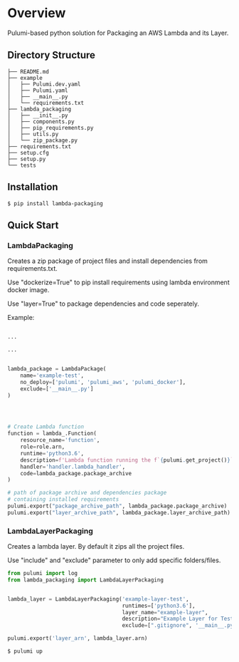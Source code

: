 # Overview

Pulumi-based python solution for Packaging an AWS Lambda and its Layer.

## Directory Structure
```
├── README.md
├── example
│   ├── Pulumi.dev.yaml
│   ├── Pulumi.yaml
│   ├── __main__.py
│   └── requirements.txt
├── lambda_packaging
│   ├── __init__.py
│   ├── components.py
│   ├── pip_requirements.py
│   ├── utils.py
│   └── zip_package.py
├── requirements.txt
├── setup.cfg
├── setup.py
└── tests
```

## Installation
```
$ pip install lambda-packaging
```
## Quick Start

### LambdaPackaging
Creates a zip package of project files and install dependencies from requirements.txt.

Use "dockerize=True" to pip install requirements using lambda environment docker image.

Use "layer=True" to package dependencies and code seperately.

Example: 

```python

...

...


lambda_package = LambdaPackage(
    name='example-test',
    no_deploy=['pulumi', 'pulumi_aws', 'pulumi_docker'],
    exclude=['__main__.py']
)




# Create Lambda function
function = lambda_.Function(
    resource_name='function',
    role=role.arn,
    runtime='python3.6',
    description=f'Lambda function running the f`{pulumi.get_project()}` ({pulumi.get_stack()}) project',
    handler='handler.lambda_handler',
    code=lambda_package.package_archive
)

# path of package archive and dependencies package
# containing installed requirements
pulumi.export("package_archive_path", lambda_package.package_archive)
pulumi.export("layer_archive_path", lambda_package.layer_archive_path)

```

### LambdaLayerPackaging
Creates a lambda layer. By default it zips all the project files.

Use "include" and "exclude" parameter to only add specific folders/files.

```python
from pulumi import log
from lambda_packaging import LambdaLayerPackaging


lambda_layer = LambdaLayerPackaging('example-layer-test',
                                    runtimes=['python3.6'],
                                    layer_name="example-layer",
                                    description="Example Layer for Testing",
                                    exclude=[".gitignore", '__main__.py'])

pulumi.export('layer_arn', lambda_layer.arn)

```

```bash
$ pulumi up
```